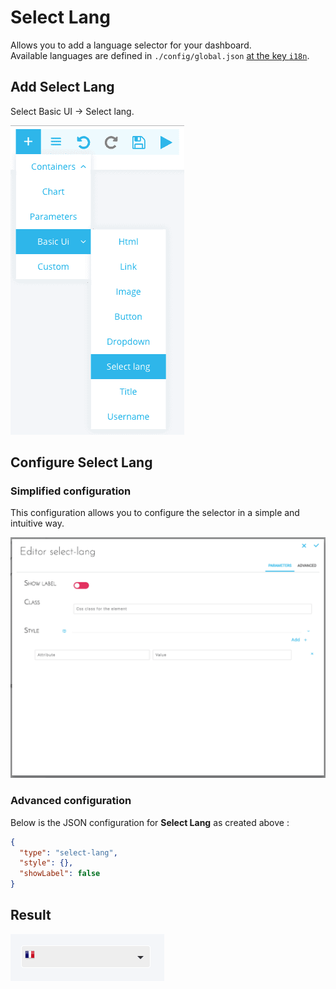 # Select Lang

Allows you to add a language selector for your dashboard.  
Available languages are defined in `./config/global.json` [at the key `i18n`](/jp/getting-further/app-dev/config?id=global-configuration-file-globaljson).

## Add Select Lang
Select Basic UI -> Select lang.

![Exemple Panel](picts/select-lang.png)

## Configure Select Lang
### Simplified configuration

This configuration allows you to configure the selector in a simple and intuitive way.

![Exemple Panel](picts/select-lang-config-simple.png)

### Advanced configuration

Below is the JSON configuration for **Select Lang** as created above :

```json
{
  "type": "select-lang",
  "style": {},
  "showLabel": false
}
```

## Result

![Exemple Panel](picts/select-lang-selection.png)

